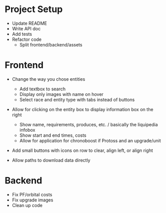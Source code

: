 

# Project Setup
- Update README
- Write API doc
- Add tests
- Refactor code
  - Split frontend/backend/assets


# Frontend
- Change the way you chose entities
  - Add textbox to search
  - Display only images with name on hover
  - Select race and entity type with tabs instead of buttons

- Allow for clicking on the entity box to display information box on the right
  - Show name, requirements, produces, etc. / basically the liquipedia infobox
  - Show start and end times, costs
  - Allow for application for chronoboost if Protoss and an upgrade/unit

- Add small buttons with icons on row to clear, align left, or align right
- Allow paths to download data directly

# Backend
- Fix PF/orbital costs
- Fix upgrade images
- Clean up code